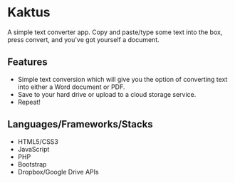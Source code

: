 # Kaktus
A simple text converter app. Copy and paste/type some text into the box, press convert, and you've got yourself a document.

## Features
* Simple text conversion which will give you the option of converting text into either a Word document or PDF.
* Save to your hard drive or upload to a cloud storage service.
* Repeat!

## Languages/Frameworks/Stacks
* HTML5/CSS3
* JavaScript
* PHP
* Bootstrap
* Dropbox/Google Drive APIs
